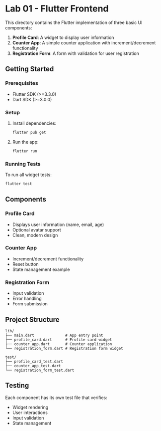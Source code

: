 # Lab 01 - Flutter Frontend

This directory contains the Flutter implementation of three basic UI components:

1. **Profile Card**: A widget to display user information
2. **Counter App**: A simple counter application with increment/decrement functionality
3. **Registration Form**: A form with validation for user registration

## Getting Started

### Prerequisites
- Flutter SDK (>=3.3.0)
- Dart SDK (>=3.0.0)

### Setup
1. Install dependencies:
   ```bash
   flutter pub get
   ```

2. Run the app:
   ```bash
   flutter run
   ```

### Running Tests
To run all widget tests:
```bash
flutter test
```

## Components

### Profile Card
- Displays user information (name, email, age)
- Optional avatar support
- Clean, modern design

### Counter App
- Increment/decrement functionality
- Reset button
- State management example

### Registration Form
- Input validation
- Error handling
- Form submission

## Project Structure
```
lib/
├── main.dart              # App entry point
├── profile_card.dart      # Profile card widget
├── counter_app.dart       # Counter application
└── registration_form.dart # Registration form widget

test/
├── profile_card_test.dart
├── counter_app_test.dart
└── registration_form_test.dart
```

## Testing
Each component has its own test file that verifies:
- Widget rendering
- User interactions
- Input validation
- State management
